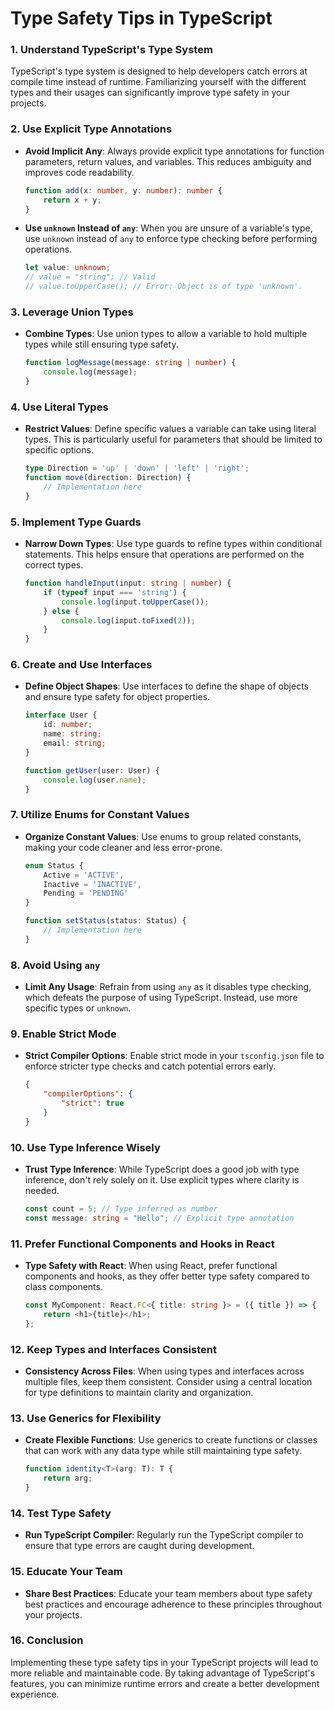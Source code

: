 # Type Safety Tips in TypeScript

### 1. Understand TypeScript's Type System

TypeScript's type system is designed to help developers catch errors at compile time instead of runtime. Familiarizing yourself with the different types and their usages can significantly improve type safety in your projects.

### 2. Use Explicit Type Annotations

- **Avoid Implicit Any**: Always provide explicit type annotations for function parameters, return values, and variables. This reduces ambiguity and improves code readability.

  ```typescript
  function add(x: number, y: number): number {
      return x + y;
  }
  ```

- **Use `unknown` Instead of `any`**: When you are unsure of a variable's type, use `unknown` instead of `any` to enforce type checking before performing operations.

  ```typescript
  let value: unknown;
  // value = "string"; // Valid
  // value.toUpperCase(); // Error: Object is of type 'unknown'.
  ```

### 3. Leverage Union Types

- **Combine Types**: Use union types to allow a variable to hold multiple types while still ensuring type safety.

  ```typescript
  function logMessage(message: string | number) {
      console.log(message);
  }
  ```

### 4. Use Literal Types

- **Restrict Values**: Define specific values a variable can take using literal types. This is particularly useful for parameters that should be limited to specific options.

  ```typescript
  type Direction = 'up' | 'down' | 'left' | 'right';
  function move(direction: Direction) {
      // Implementation here
  }
  ```

### 5. Implement Type Guards

- **Narrow Down Types**: Use type guards to refine types within conditional statements. This helps ensure that operations are performed on the correct types.

  ```typescript
  function handleInput(input: string | number) {
      if (typeof input === 'string') {
          console.log(input.toUpperCase());
      } else {
          console.log(input.toFixed(2));
      }
  }
  ```

### 6. Create and Use Interfaces

- **Define Object Shapes**: Use interfaces to define the shape of objects and ensure type safety for object properties.

  ```typescript
  interface User {
      id: number;
      name: string;
      email: string;
  }

  function getUser(user: User) {
      console.log(user.name);
  }
  ```

### 7. Utilize Enums for Constant Values

- **Organize Constant Values**: Use enums to group related constants, making your code cleaner and less error-prone.

  ```typescript
  enum Status {
      Active = 'ACTIVE',
      Inactive = 'INACTIVE',
      Pending = 'PENDING'
  }

  function setStatus(status: Status) {
      // Implementation here
  }
  ```

### 8. Avoid Using `any`

- **Limit Any Usage**: Refrain from using `any` as it disables type checking, which defeats the purpose of using TypeScript. Instead, use more specific types or `unknown`.

### 9. Enable Strict Mode

- **Strict Compiler Options**: Enable strict mode in your `tsconfig.json` file to enforce stricter type checks and catch potential errors early.

  ```json
  {
      "compilerOptions": {
          "strict": true
      }
  }
  ```

### 10. Use Type Inference Wisely

- **Trust Type Inference**: While TypeScript does a good job with type inference, don't rely solely on it. Use explicit types where clarity is needed.

  ```typescript
  const count = 5; // Type inferred as number
  const message: string = "Hello"; // Explicit type annotation
  ```

### 11. Prefer Functional Components and Hooks in React

- **Type Safety with React**: When using React, prefer functional components and hooks, as they offer better type safety compared to class components.

  ```typescript
  const MyComponent: React.FC<{ title: string }> = ({ title }) => {
      return <h1>{title}</h1>;
  };
  ```

### 12. Keep Types and Interfaces Consistent

- **Consistency Across Files**: When using types and interfaces across multiple files, keep them consistent. Consider using a central location for type definitions to maintain clarity and organization.

### 13. Use Generics for Flexibility

- **Create Flexible Functions**: Use generics to create functions or classes that can work with any data type while still maintaining type safety.

  ```typescript
  function identity<T>(arg: T): T {
      return arg;
  }
  ```

### 14. Test Type Safety

- **Run TypeScript Compiler**: Regularly run the TypeScript compiler to ensure that type errors are caught during development.

### 15. Educate Your Team

- **Share Best Practices**: Educate your team members about type safety best practices and encourage adherence to these principles throughout your projects.

### 16. Conclusion

Implementing these type safety tips in your TypeScript projects will lead to more reliable and maintainable code. By taking advantage of TypeScript's features, you can minimize runtime errors and create a better development experience.

